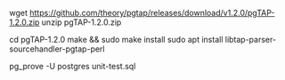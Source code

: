wget https://github.com/theory/pgtap/releases/download/v1.2.0/pgTAP-1.2.0.zip
unzip pgTAP-1.2.0.zip

cd pgTAP-1.2.0
make && sudo make install
sudo apt install libtap-parser-sourcehandler-pgtap-perl

pg_prove -U postgres unit-test.sql
